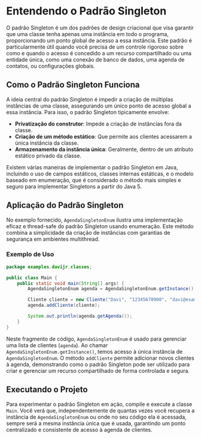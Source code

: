# Entendendo o Padrão Singleton

O padrão Singleton é um dos padrões de design criacional que visa garantir que uma classe tenha apenas uma instância em todo o programa, proporcionando um ponto global de acesso a essa instância. Este padrão é particularmente útil quando você precisa de um controle rigoroso sobre como e quando o acesso é concedido a um recurso compartilhado ou uma entidade única, como uma conexão de banco de dados, uma agenda de contatos, ou configurações globais.

## Como o Padrão Singleton Funciona

A ideia central do padrão Singleton é impedir a criação de múltiplas instâncias de uma classe, assegurando um único ponto de acesso global a essa instância. Para isso, o padrão Singleton tipicamente envolve:

- **Privatização do construtor**: Impede a criação de instâncias fora da classe.
- **Criação de um método estático**: Que permite aos clientes acessarem a única instância da classe.
- **Armazenamento da instância única**: Geralmente, dentro de um atributo estático privado da classe.

Existem várias maneiras de implementar o padrão Singleton em Java, incluindo o uso de campos estáticos, classes internas estáticas, e o modelo baseado em enumeração, que é considerado o método mais simples e seguro para implementar Singletons a partir do Java 5.

## Aplicação do Padrão Singleton

No exemplo fornecido, `AgendaSingletonEnum` ilustra uma implementação eficaz e thread-safe do padrão Singleton usando enumeração. Este método combina a simplicidade da criação de instâncias com garantias de segurança em ambientes multithread.

### Exemplo de Uso

```java
package examples.davijr.classes;

public class Main {
    public static void main(String[] args) {
        AgendaSingletonEnum agenda = AgendaSingletonEnum.getInstance();

        Cliente cliente = new Cliente("Davi", "12345678900", "davi@example.com");
        agenda.addCliente(cliente);

        System.out.println(agenda.getAgenda());
    }
}
```

Neste fragmento de código, `AgendaSingletonEnum` é usado para gerenciar uma lista de clientes (`agenda`). Ao chamar `AgendaSingletonEnum.getInstance()`, temos acesso à única instância de `AgendaSingletonEnum`. O método `addCliente` permite adicionar novos clientes à agenda, demonstrando como o padrão Singleton pode ser utilizado para criar e gerenciar um recurso compartilhado de forma controlada e segura.

## Executando o Projeto

Para experimentar o padrão Singleton em ação, compile e execute a classe `Main`. Você verá que, independentemente de quantas vezes você recupera a instância de `AgendaSingletonEnum` ou onde no seu código ela é acessada, sempre será a mesma instância única que é usada, garantindo um ponto centralizado e consistente de acesso à agenda de clientes.
